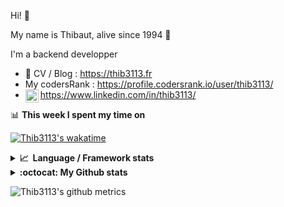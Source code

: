 Hi! 👋

My name is Thibaut, alive since 1994 🍷

I'm a backend developper

-   📝 CV / Blog : https://thib3113.fr
-   My codersRank : https://profile.codersrank.io/user/thib3113/
-   <a href="https://www.linkedin.com/in/thib3113/"><img align="left" alt="Thib3113's Linkedin" width="21px" src="https://raw.githubusercontent.com/peterthehan/peterthehan/master/assets/linkedin.svg" /></a> https://www.linkedin.com/in/thib3113/

📊 **This week I spent my time on**

[![Thib3113's wakatime](https://github-readme-stats.vercel.app/api/wakatime?username=thib3113&layout=default&theme=dracula&langs_count=6&hide_title=true&hide_border=true)](https://wakatime.com/@thib3113)

<details>
  <summary><b>📈&nbsp;&nbsp;Language&nbsp;/&nbsp;Framework stats</b></summary>
  <br/>  
  <a href='https://profile.codersrank.io/user/thib3113/'>
  <img src='http://cr-skills-chart-widget.azurewebsites.net/api/api?username=thib3113&padding=30&skills=php,batchfile,javascript,less,mysql,reactjs,scss,shell,typescript,vue'>
  </a>
</details>

<details>
  <summary><b>:octocat: My Github stats</b></summary>
  <br/>  
  
  <img src="https://github-readme-stats.vercel.app/api?username=thib3113&theme=dracula&show_icons=true&" alt="Thib3113's GitHub stats" />

<!--START_SECTION:activity-->

1. 💪 Opened PR [#140](https://github.com/thib3113/unifi-client/pull/140) in [thib3113/unifi-client](https://github.com/thib3113/unifi-client)
2. 🎉 Merged PR [#4](https://github.com/thib3113/unifi-blockips-srv/pull/4) in [thib3113/unifi-blockips-srv](https://github.com/thib3113/unifi-blockips-srv)
3. 🎉 Merged PR [#10](https://github.com/thib3113/unifi-blockips-srv/pull/10) in [thib3113/unifi-blockips-srv](https://github.com/thib3113/unifi-blockips-srv)
4. 🎉 Merged PR [#7](https://github.com/thib3113/unifi-blockips-srv/pull/7) in [thib3113/unifi-blockips-srv](https://github.com/thib3113/unifi-blockips-srv)
5. 🎉 Merged PR [#8](https://github.com/thib3113/unifi-blockips-srv/pull/8) in [thib3113/unifi-blockips-srv](https://github.com/thib3113/unifi-blockips-srv)
 <!--END_SECTION:activity-->

</details>

![Thib3113's github metrics](https://gist.githubusercontent.com/thib3113/83a96e16f8bca103f1b0e376186c66ec/raw/github-metrics.svg)
